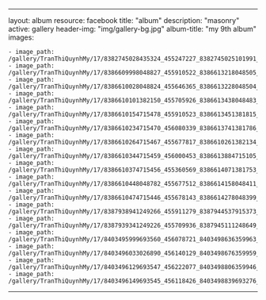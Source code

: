 
---
layout: album
resource: facebook
title: "album"
description: "masonry"
active: gallery
header-img: "img/gallery-bg.jpg"
album-title: "my 9th album"
images:
    
    - image_path: /gallery/TranThiQuynhMy/17/8382745028435324_455247227_8382745025101991_687712388817483037_n.jpg
    - image_path: /gallery/TranThiQuynhMy/17/8386609998048827_455910522_8386613218048505_7937113975107303318_n.jpg
    - image_path: /gallery/TranThiQuynhMy/17/8386610028048824_455646365_8386613228048504_2391494899115115586_n.jpg
    - image_path: /gallery/TranThiQuynhMy/17/8386610101382150_455705926_8386613438048483_7417965711673293695_n.jpg
    - image_path: /gallery/TranThiQuynhMy/17/8386610154715478_455910523_8386613451381815_384704413924180238_n.jpg
    - image_path: /gallery/TranThiQuynhMy/17/8386610234715470_456080339_8386613741381786_6238103823577116487_n.jpg
    - image_path: /gallery/TranThiQuynhMy/17/8386610264715467_455677817_8386610261382134_1650056340388588179_n.jpg
    - image_path: /gallery/TranThiQuynhMy/17/8386610344715459_456000453_8386613884715105_7022273006340983123_n.jpg
    - image_path: /gallery/TranThiQuynhMy/17/8386610374715456_455360569_8386614071381753_2506927476542275534_n.jpg
    - image_path: /gallery/TranThiQuynhMy/17/8386610448048782_455677512_8386614158048411_8434068389592817164_n.jpg
    - image_path: /gallery/TranThiQuynhMy/17/8386610474715446_455678143_8386614278048399_6790047892620353444_n.jpg
    - image_path: /gallery/TranThiQuynhMy/17/8387938941249266_455911279_8387944537915373_7680615626885237444_n.jpg
    - image_path: /gallery/TranThiQuynhMy/17/8387939341249226_455709936_8387945111248649_4773938962616260642_n.jpg
    - image_path: /gallery/TranThiQuynhMy/17/8403495999693560_456078721_8403498636359963_4543953716758897024_n.jpg
    - image_path: /gallery/TranThiQuynhMy/17/8403496033026890_456140129_8403498676359959_1491194795193696337_n.jpg
    - image_path: /gallery/TranThiQuynhMy/17/8403496129693547_456222077_8403498806359946_4329138035765456365_n.jpg
    - image_path: /gallery/TranThiQuynhMy/17/8403496149693545_456118426_8403498839693276_5165378893832511557_n.jpg
---